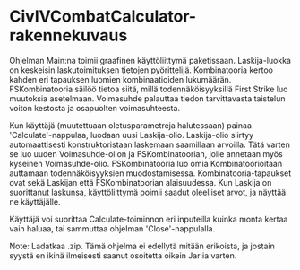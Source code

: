 # CivIVCombatCalculator-rakennekuvaus

Ohjelman Main:na toimii graafinen käyttöliittymä paketissaan.
Laskija-luokka on keskeisin laskutoimituksen tietojen pyörittelijä.
Kombinatooria kertoo kahden eri tapauksen luomien kombinaatioiden lukumäärän.
FSKombinatooria säilöö tietoa siitä, millä todennäköisyyksillä First Strike luo muutoksia asetelmaan.
Voimasuhde palauttaa tiedon tarvittavasta taistelun voiton kestosta ja osapuolten voimasuhteesta.

Kun käyttäjä (muutettuaan oletusparametreja halutessaan) painaa 'Calculate'-nappulaa, luodaan uusi Laskija-olio.
Laskija-olio siirtyy automaattisesti konstruktoristaan laskemaan saamillaan arvoilla. 
Tätä varten se luo uuden Voimasuhde-olion ja FSKombinatoorian, jolle annetaan myös kyseinen Voimasuhde-olio.
FSKombinatooria luo omia Kombinatoorioitaan auttamaan todennäköisyyksien muodostamisessa. 
Kombinatooria-tapaukset ovat sekä Laskijan että FSKombinatoorian alaisuudessa.
Kun Laskija on suorittanut laskunsa, käyttöliittymä poimii saadut oleelliset arvot, ja näyttää ne käyttäjälle.

Käyttäjä voi suorittaa Calculate-toiminnon eri inputeilla kuinka monta kertaa vain haluaa, tai sammuttaa ohjelman 'Close'-nappulalla.

Note: Ladatkaa .zip. Tämä ohjelma ei edellytä mitään erikoista, ja jostain syystä en ikinä ilmeisesti saanut osoitetta oikein Jar:ia varten.
